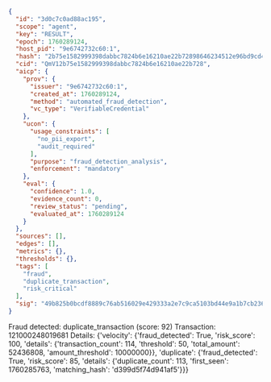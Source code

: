 ```json
{
  "id": "3d0c7c0ad88ac195",
  "scope": "agent",
  "key": "RESULT",
  "epoch": 1760289124,
  "host_pid": "9e6742732c60:1",
  "hash": "2b75e1582999398dabbc7824b6e16210ae22b72898646234512e96bd9cd43097",
  "cid": "QmV12b75e1582999398dabbc7824b6e16210ae22b728",
  "aicp": {
    "prov": {
      "issuer": "9e6742732c60:1",
      "created_at": 1760289124,
      "method": "automated_fraud_detection",
      "vc_type": "VerifiableCredential"
    },
    "ucon": {
      "usage_constraints": [
        "no_pii_export",
        "audit_required"
      ],
      "purpose": "fraud_detection_analysis",
      "enforcement": "mandatory"
    },
    "eval": {
      "confidence": 1.0,
      "evidence_count": 0,
      "review_status": "pending",
      "evaluated_at": 1760289124
    }
  },
  "sources": [],
  "edges": [],
  "metrics": {},
  "thresholds": {},
  "tags": [
    "fraud",
    "duplicate_transaction",
    "risk_critical"
  ],
  "sig": "49b825b0bcdf8889c76ab516029e429333a2e7c9ca5103bd44e9a1b7cb236b10"
}
```

Fraud detected: duplicate_transaction (score: 92)
Transaction: 121000248019681
Details: {'velocity': {'fraud_detected': True, 'risk_score': 100, 'details': {'transaction_count': 114, 'threshold': 50, 'total_amount': 52436808, 'amount_threshold': 10000000}}, 'duplicate': {'fraud_detected': True, 'risk_score': 85, 'details': {'duplicate_count': 113, 'first_seen': 1760285763, 'matching_hash': 'd399d5f74d941af5'}}}